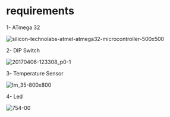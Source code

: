 
# requirements
 
 1- ATmega 32
 
![silicon-technolabs-atmel-atmega32-microcontroller-500x500](https://user-images.githubusercontent.com/33217386/42113444-91bf5c60-7beb-11e8-8fcd-d64a8225eb1c.png)

2- DIP Switch

![20170406-123308_p0-1](https://user-images.githubusercontent.com/33217386/42113509-c7896142-7beb-11e8-962a-fce1787ef27e.jpg)

3- Temperature Sensor

![lm_35-800x800](https://user-images.githubusercontent.com/33217386/42113563-f233ce00-7beb-11e8-9033-50cbadeb6b49.jpg)

4- Led

![754-00](https://user-images.githubusercontent.com/33217386/42113625-29563576-7bec-11e8-8222-444044f48b5a.jpg)























   

